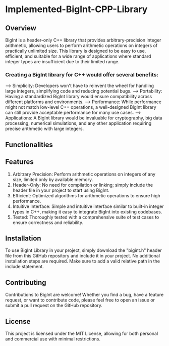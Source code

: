 # Implemented-BigInt-CPP-Library

## Overview
BigInt is a header-only C++ library that provides arbitrary-precision integer arithmetic, allowing users to perform arithmetic operations on integers of practically unlimited size. This library is designed to be easy to use, efficient, and suitable for a wide range of applications where standard integer types are insufficient due to their limited range.
### Creating a BigInt library for C++ would offer several benefits:

--> Simplicity: Developers won't have to reinvent the wheel for handling large integers, simplifying code and reducing potential bugs.
--> Portability: Having a standardized BigInt library would ensure compatibility across different platforms and environments.
--> Performance: While performance might not match low-level C++ operations, a well-designed BigInt library can still provide acceptable performance for many use cases.
--> Applications: A BigInt library would be invaluable for cryptography, big data processing, numerical simulations, and any other application requiring precise arithmetic with large integers.

## Functionalities


## Features
1) Arbitrary Precision: Perform arithmetic operations on integers of any size, limited only by available memory.
2) Header-Only: No need for compilation or linking; simply include the header file in your project to start using BigInt.
3) Efficient: Optimized algorithms for arithmetic operations to ensure high performance.
4) Intuitive Interface: Simple and intuitive interface similar to built-in integer types in C++, making it easy to integrate BigInt into existing codebases.
5) Tested: Thoroughly tested with a comprehensive suite of test cases to ensure correctness and reliability.

## Installation
To use BigInt Library in your project, simply download the "bigint.h" header file from this GitHub repository and include it in your project. No additional installation steps are required.
Make sure to add a valid relative path in the include statement.

## Contributing
Contributions to BigInt are welcome! Whether you find a bug, have a feature request, or want to contribute code, please feel free to open an issue or submit a pull request on the GitHub repository.

## License
This project is licensed under the MIT License, allowing for both personal and commercial use with minimal restrictions.
